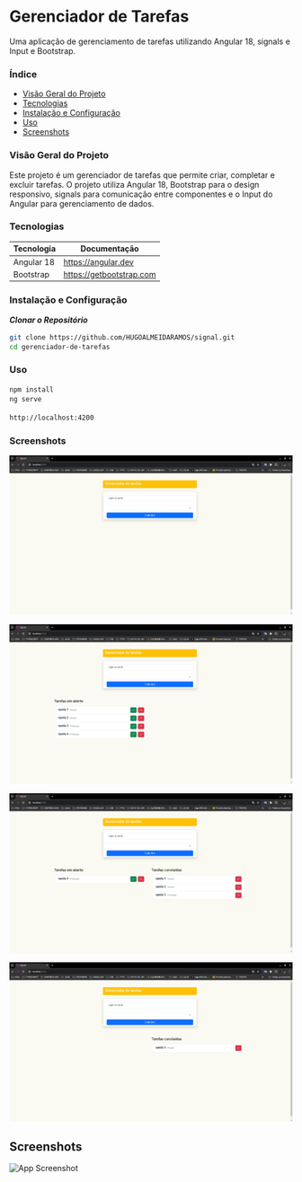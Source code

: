 # Gerenciador de Tarefas

Uma aplicação de gerenciamento de tarefas utilizando Angular 18, signals e Input e Bootstrap.

### Índice
- [Visão Geral do Projeto](#visão-geral-do-projeto)
- [Tecnologias](#Tecnologias)
- [Instalação e Configuração](#instalação-e-configuração)
- [Uso](#uso)
- [Screenshots](#screenshots)


### Visão Geral do Projeto
Este projeto é um gerenciador de tarefas que permite criar, completar e excluir tarefas. O projeto utiliza Angular 18, Bootstrap para o design responsivo, signals para comunicação entre componentes e o Input do Angular para gerenciamento de dados.

### Tecnologias

| Tecnologia | Documentação |
| ------ | ------ |
| Angular 18 | https://angular.dev |
| Bootstrap | https://getbootstrap.com |


### Instalação e Configuração
***Clonar o Repositório***
```bash
git clone https://github.com/HUGOALMEIDARAMOS/signal.git
cd gerenciador-de-tarefas
```
### Uso
```bash
npm install
ng serve

http://localhost:4200
```

### Screenshots

![Imagem do meu projeto](https://github.com/HUGOALMEIDARAMOS/signal/blob/main/signal/src/assets/img1.png)

![Imagem do meu projeto](https://github.com/HUGOALMEIDARAMOS/signal/blob/main/signal/src/assets/img2.png)

![Imagem do meu projeto](https://github.com/HUGOALMEIDARAMOS/signal/blob/main/signal/src/assets/img3.png)

![Imagem do meu projeto](https://github.com/HUGOALMEIDARAMOS/signal/blob/main/signal/src/assets/img4.png)



## Screenshots

![App Screenshot](https://via.placeholder.com/468x300?text=App+Screenshot+Here)

